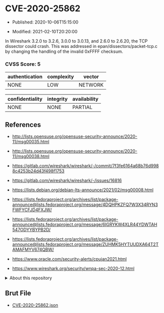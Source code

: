# CVE-2020-25862

- Published: 2020-10-06T15:15:00

- Modified: 2021-02-10T20:20:00

In Wireshark 3.2.0 to 3.2.6, 3.0.0 to 3.0.13, and 2.6.0 to 2.6.20, the TCP dissector could crash. This was addressed in epan/dissectors/packet-tcp.c by changing the handling of the invalid 0xFFFF checksum.

### CVSS Score: **5**

| authentication | complexity | vector |
| --- | --- | --- |
| NONE | LOW | NETWORK |

| confidentiality | integrity | availability |
| --- | --- | --- |
| NONE | NONE | PARTIAL |

## References

* http://lists.opensuse.org/opensuse-security-announce/2020-11/msg00035.html

* http://lists.opensuse.org/opensuse-security-announce/2020-11/msg00038.html

* https://gitlab.com/wireshark/wireshark/-/commit/7f3fe6164a68b76d9988c4253b24d43f498f1753

* https://gitlab.com/wireshark/wireshark/-/issues/16816

* https://lists.debian.org/debian-lts-announce/2021/02/msg00008.html

* https://lists.fedoraproject.org/archives/list/package-announce@lists.fedoraproject.org/message/4DQHPKZFQ7W3X34RYN3FWFYCFJD4FXJW/

* https://lists.fedoraproject.org/archives/list/package-announce@lists.fedoraproject.org/message/6IGRYKW4XLR44YDWTAH547ODYYBYPB2D/

* https://lists.fedoraproject.org/archives/list/package-announce@lists.fedoraproject.org/message/ZUHMK5HYTUUDXA64T2TAMAFMYV674QBW/

* https://www.oracle.com/security-alerts/cpujan2021.html

* https://www.wireshark.org/security/wnpa-sec-2020-12.html

<details>
<summary>About this repository</summary> 

  This repository is part of the project [Live Hack CVE](https://github.com/Live-Hack-CVE). Main website can be found [www.live-hack.org](https://www.live-hack.org) 
  
  Made by [Sn0wAlice](https://github.com/Sn0wAlice) for the people that care about security and need to have a feed of the latest CVEs. Hope you enjoy it, don't forget to star the repo and follow me on [Twitter](https://twitter.com/Sn0wAlice) and [Github](https://github.com/Sn0wAlice). And that is my [personnal website](https://www.alice-snow.me/)

  - [Home Page](https://github.com/Live-Hack-CVE)
  - [Framework](https://github.com/Live-Hack-CVE/cve-framework)
  - [CVE database](https://github.com/Live-Hack-CVE/full_database)
  - [Changelog](https://github.com/Live-Hack-CVE/Changelog)
</details>

## Brut File

* [CVE-2020-25862.json](https://raw.githubusercontent.com/Live-Hack-CVE/full_database/main/cves/2020/CVE-2020-25862.json)

